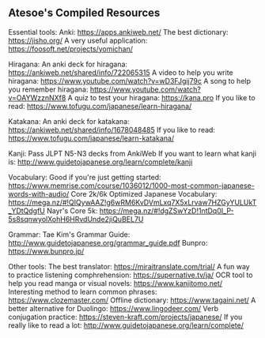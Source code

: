 ## Atesoe's Compiled Resources

Essential tools:
Anki: <https://apps.ankiweb.net/> 
The best dictionary: <https://jisho.org/>
A very useful application: <https://foosoft.net/projects/yomichan/>

Hiragana:
An anki deck for hiragana: <https://ankiweb.net/shared/info/722065315>
A video to help you write hiragana: <https://www.youtube.com/watch?v=wD3FJgij79c>
A song to help you remember hiragana: <https://www.youtube.com/watch?v=OAYWzznNXf8>
A quiz to test your hiragana: <https://kana.pro>
If you like to read: <https://www.tofugu.com/japanese/learn-hiragana/>

Katakana:
An anki deck for katakana: <https://ankiweb.net/shared/info/1678048485>
If you like to read: <https://www.tofugu.com/japanese/learn-katakana/>

Kanji:
Pass JLPT N5-N3 decks from AnkiWeb
If you want to learn what kanji is: <http://www.guidetojapanese.org/learn/complete/kanji>

Vocabulary:
Good if you're just getting started: <https://www.memrise.com/course/1036012/1000-most-common-japanese-words-with-audio/>
Core 2k/6k Optimized Japanese Vocabulary: <https://mega.nz/#!QIQywAAZ!g6wRM6KvDVmLxq7X5xLrvaw7HZGyYULUkT_YDtQdgfU>
Nayr's Core 5k: <https://mega.nz/#!dgZSwYzD!1ntDq0I_P-5s8sqnwyolXohH6HRvdUnde2jiQuBEL7U>

Grammar:
Tae Kim's Grammar Guide: <http://www.guidetojapanese.org/grammar_guide.pdf>
Bunpro: <https://www.bunpro.jp/>

Other tools:
The best translator: <https://miraitranslate.com/trial/>
A fun way to practice listening comphrehension: <https://supernative.tv/ja/>
OCR tool to help you read manga or visual novels: <https://www.kanjitomo.net/>
Interesting method to learn common phrases: <https://www.clozemaster.com/>
Offline dictionary: <https://www.tagaini.net/>
A better alternative for Duolingo: <https://www.lingodeer.com/>
Verb conjugation practice: <https://steven-kraft.com/projects/japanese/>
If you really like to read a lot: <http://www.guidetojapanese.org/learn/complete/>

